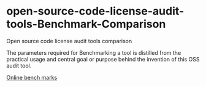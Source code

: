 # open-source-code-license-audit-tools-Benchmark-Comparison
Open source code license audit tools comparison

The parameters required for Benchmarking a tool is distilled from the practical usage and central goal or purpose behind the invention of this OSS audit tool.


[Online  bench marks](#https://docs.google.com/spreadsheets/d/1YxF4dPbENRqbEKHx6xeKHnCJUs9fmW13Ye0qXi8CCCc)
